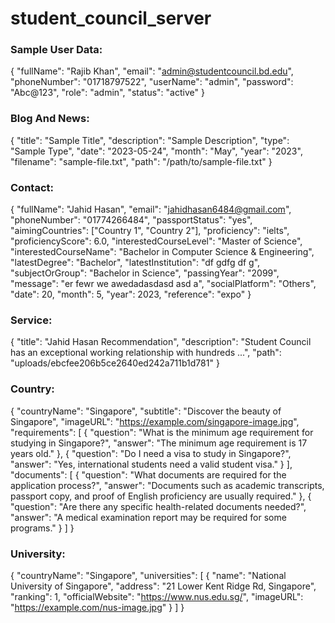 # student_council_server

### Sample User Data:
{
    "fullName": "Rajib Khan",
    "email": "admin@studentcouncil.bd.edu",
    "phoneNumber": "01718797522",
    "userName": "admin",
    "password": "Abc@123",
    "role": "admin",
    "status": "active" 
}

### Blog And News:
{
  "title": "Sample Title",
  "description": "Sample Description",
  "type": "Sample Type",
  "date": "2023-05-24",
  "month": "May",
  "year": "2023",
  "filename": "sample-file.txt",
  "path": "/path/to/sample-file.txt"
}

### Contact:
{
  "fullName": "Jahid Hasan",
  "email": "jahidhasan6484@gmail.com",
  "phoneNumber": "01774266484",
  "passportStatus": "yes",
  "aimingCountries": ["Country 1", "Country 2"],
  "proficiency": "ielts",
  "proficiencyScore": 6.0,
  "interestedCourseLevel": "Master of Science",
  "interestedCourseName": "Bachelor in Computer Science & Engineering",
  "latestDegree": "Bachelor",
  "latestInstitution": "df gdfg df g",
  "subjectOrGroup": "Bachelor in Science",
  "passingYear": "2099",
  "message": "er fewr we awedadasdasd asd a",
  "socialPlatform": "Others",
  "date": 20,
  "month": 5,
  "year": 2023,
  "reference": "expo"
}


### Service:
{
  "title": "Jahid Hasan Recommendation",
  "description": "Student Council has an exceptional working relationship with hundreds ...",
  "path": "uploads/ebcfee206b5ce2640ed242a711b1d781"
}


### Country:
{
  "countryName": "Singapore",
  "subtitle": "Discover the beauty of Singapore",
  "imageURL": "https://example.com/singapore-image.jpg",
  "requirements": [
    {
      "question": "What is the minimum age requirement for studying in Singapore?",
      "answer": "The minimum age requirement is 17 years old."
    },
    {
      "question": "Do I need a visa to study in Singapore?",
      "answer": "Yes, international students need a valid student visa."
    }
  ],
  "documents": [
    {
      "question": "What documents are required for the application process?",
      "answer": "Documents such as academic transcripts, passport copy, and proof of English proficiency are usually required."
    },
    {
      "question": "Are there any specific health-related documents needed?",
      "answer": "A medical examination report may be required for some programs."
    }
  ]
}



### University:
{
  "countryName": "Singapore",
  "universities": [
    {
      "name": "National University of Singapore",
      "address": "21 Lower Kent Ridge Rd, Singapore",
      "ranking": 1,
      "officialWebsite": "https://www.nus.edu.sg/",
      "imageURL": "https://example.com/nus-image.jpg"
    }
  ]
}
